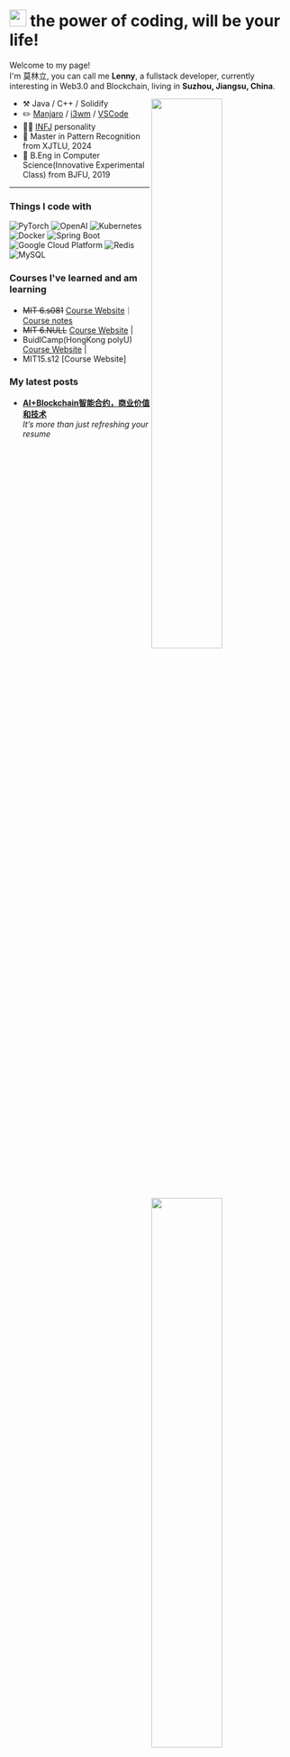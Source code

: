 <h1><img src="https://emojis.slackmojis.com/emojis/images/1531849430/4246/blob-sunglasses.gif?1531849430" width="30"/> the power of coding, will be your life!   </h1>


<p>Welcome to my page! </br> I'm 莫林立, you can call me <b>Lenny</b>, a fullstack developer, currently interesting in Web3.0 and Blockchain, living in <b>Suzhou, Jiangsu, China</b>. </p>



[<img align="right" width="50%" src="https://github-readme-stats-ouuan.vercel.app/api?username=lenny-mo&theme=dark&show_icons=true">](https://metrics.lecoq.io/ouuan#gh-dark-mode-only)
[<img align="right" width="50%" src="https://github-readme-stats-ouuan.vercel.app/api?username=lenny-mo&show_icons=true">](https://metrics.lecoq.io/ouuan#gh-light-mode-only)

-   :hammer_and_pick: Java / C++ / Solidify
-   :pencil2: [Manjaro](https://manjaro.org/) / [i3wm](https://i3wm.org/) / [VSCode](https://code.visualstudio.com/) 
-   :man_scientist: [INFJ](https://www.16personalities.com/infj-personality) personality
-   :seedling: Master in Pattern Recognition from XJTLU, 2024
-   :seedling: B.Eng in Computer Science(Innovative Experimental Class) from BJFU, 2019

---




<h3>Things I code with</h3>
<p>
  <img alt="PyTorch" src="https://img.shields.io/badge/-PyTorch-EE4C2C?style=plastic&logo=elasticsearch&logoColor=white" />
  <img alt="OpenAI" src="https://img.shields.io/badge/-OpenAI-412991?style=plastic&logo=openai&logoColor=white" />
	
  <img alt="Kubernetes" src="https://img.shields.io/badge/-Kubernetes-326CE5?style=plastic&logo=kubernetes&logoColor=white" /> 
  <img alt="Docker" src="https://img.shields.io/badge/-Docker-46a2f1?style=plastic&logo=docker&logoColor=white" />
	
  <img alt="Spring Boot" src="https://img.shields.io/badge/-Spring%20Boot-6DB33F?style=plastic&logo=spring-boot&logoColor=white" />
  <img alt="Google Cloud Platform" src="https://img.shields.io/badge/-Google_Cloud_Platform-1a73e8?style=plastic&logo=google-cloud&logoColor=white" />
	
  <img alt="Redis" src="https://img.shields.io/badge/-Redis-DC382D?style=plastic&logo=redis&logoColor=white" />
  <img alt="MySQL" src="https://img.shields.io/badge/-MySQL-4479A1?style=plastic&logo=mysql&logoColor=white" />
</p>





	  
  </tbody>
</table>





<h3>Courses I've learned and am learning</h3>

-   ~~MIT 6.s081~~ [Course Website](https://pdos.csail.mit.edu/6.S081/2021/overview.html)｜ [Course notes](https://code.visualstudio.com/)
-   ~~MIT 6.NULL~~ [Course Website](https://pdos.csail.mit.edu/6.S081/2021/overview.html) | 
-   BuidlCamp(HongKong polyU) [Course Website](https://web3edu.xyz/) | 
-   MIT15.s12 [Course Website]









<h3>My latest posts</h3>
<ul>

  <li><a href="https://medium.com/better-programming/how-to-take-care-of-your-personal-branding-as-a-programmer-2d3aeba56cb9"><b> AI+Blockchain智能合约，商业价值和技术 </b></a><br/><i>It’s more than just refreshing your resume</i></li>

</ul>
